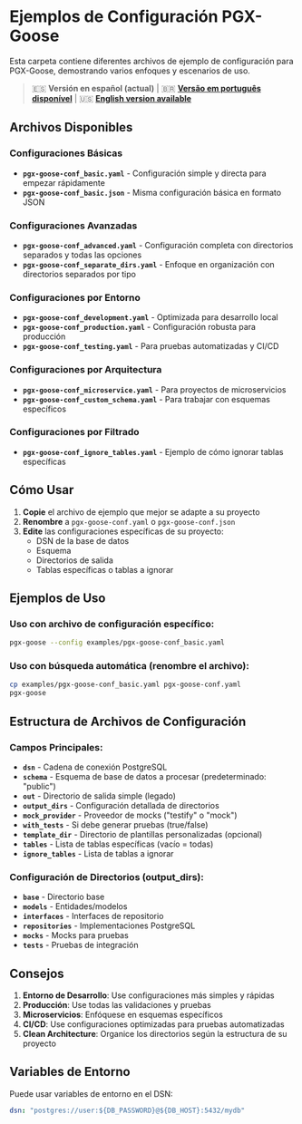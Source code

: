 # Ejemplos de Configuración PGX-Goose

Esta carpeta contiene diferentes archivos de ejemplo de configuración para PGX-Goose, demostrando varios enfoques y escenarios de uso.

> 🇪🇸 **Versión en español (actual)** | 🇧🇷 **[Versão em português disponível](README-pt-br.md)** | 🇺🇸 **[English version available](README.md)**

## Archivos Disponibles

### Configuraciones Básicas
- **`pgx-goose-conf_basic.yaml`** - Configuración simple y directa para empezar rápidamente
- **`pgx-goose-conf_basic.json`** - Misma configuración básica en formato JSON

### Configuraciones Avanzadas
- **`pgx-goose-conf_advanced.yaml`** - Configuración completa con directorios separados y todas las opciones
- **`pgx-goose-conf_separate_dirs.yaml`** - Enfoque en organización con directorios separados por tipo

### Configuraciones por Entorno
- **`pgx-goose-conf_development.yaml`** - Optimizada para desarrollo local
- **`pgx-goose-conf_production.yaml`** - Configuración robusta para producción
- **`pgx-goose-conf_testing.yaml`** - Para pruebas automatizadas y CI/CD

### Configuraciones por Arquitectura
- **`pgx-goose-conf_microservice.yaml`** - Para proyectos de microservicios
- **`pgx-goose-conf_custom_schema.yaml`** - Para trabajar con esquemas específicos

### Configuraciones por Filtrado
- **`pgx-goose-conf_ignore_tables.yaml`** - Ejemplo de cómo ignorar tablas específicas

## Cómo Usar

1. **Copie** el archivo de ejemplo que mejor se adapte a su proyecto
2. **Renombre** a `pgx-goose-conf.yaml` o `pgx-goose-conf.json`
3. **Edite** las configuraciones específicas de su proyecto:
   - DSN de la base de datos
   - Esquema
   - Directorios de salida
   - Tablas específicas o tablas a ignorar

## Ejemplos de Uso

### Uso con archivo de configuración específico:
```bash
pgx-goose --config examples/pgx-goose-conf_basic.yaml
```

### Uso con búsqueda automática (renombre el archivo):
```bash
cp examples/pgx-goose-conf_basic.yaml pgx-goose-conf.yaml
pgx-goose
```

## Estructura de Archivos de Configuración

### Campos Principales:
- **`dsn`** - Cadena de conexión PostgreSQL
- **`schema`** - Esquema de base de datos a procesar (predeterminado: "public")
- **`out`** - Directorio de salida simple (legado)
- **`output_dirs`** - Configuración detallada de directorios
- **`mock_provider`** - Proveedor de mocks ("testify" o "mock")
- **`with_tests`** - Si debe generar pruebas (true/false)
- **`template_dir`** - Directorio de plantillas personalizadas (opcional)
- **`tables`** - Lista de tablas específicas (vacío = todas)
- **`ignore_tables`** - Lista de tablas a ignorar

### Configuración de Directorios (output_dirs):
- **`base`** - Directorio base
- **`models`** - Entidades/modelos
- **`interfaces`** - Interfaces de repositorio
- **`repositories`** - Implementaciones PostgreSQL
- **`mocks`** - Mocks para pruebas
- **`tests`** - Pruebas de integración

## Consejos

1. **Entorno de Desarrollo**: Use configuraciones más simples y rápidas
2. **Producción**: Use todas las validaciones y pruebas
3. **Microservicios**: Enfóquese en esquemas específicos
4. **CI/CD**: Use configuraciones optimizadas para pruebas automatizadas
5. **Clean Architecture**: Organice los directorios según la estructura de su proyecto

## Variables de Entorno

Puede usar variables de entorno en el DSN:
```yaml
dsn: "postgres://user:${DB_PASSWORD}@${DB_HOST}:5432/mydb"
```

